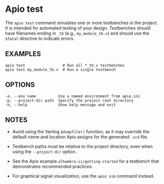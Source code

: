 # Apio test

The `apio test` command simulates one or more testbenches in the project.
It is intended for automated testing of your design. Testbenches should
have filenames ending in `_tb` (e.g., `my_module_tb.v`) and should use
the `$fatal` directive to indicate errors.

## EXAMPLES

```
apio test                 # Run all *_tb.v testbenches
apio test my_module_tb.v  # Run a single testbench
```

## OPTIONS

```
-e, --env name          Use a named environment from apio.ini
-p, --project-dir path  Specify the project root directory
-h, --help              Show help message and exit
```

## NOTES

- Avoid using the Verilog `$dumpfile()` function, as it may override
  the default name and location Apio assigns for the generated `.vcd` file.

- Testbench paths must be relative to the project directory,
  even when using the `--project-dir` option.

- See the Apio example `alhambra-ii/getting-started` for a testbench
  that demonstrates recommended practices.

- For graphical signal visualization, use the `apio sim` command instead.
